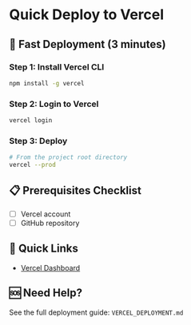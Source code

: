 # Quick Deploy to Vercel

## 🚀 Fast Deployment (3 minutes)

### Step 1: Install Vercel CLI
```bash
npm install -g vercel
```

### Step 2: Login to Vercel
```bash
vercel login
```

### Step 3: Deploy
```bash
# From the project root directory
vercel --prod
```

## 📋 Prerequisites Checklist

- [ ] Vercel account
- [ ] GitHub repository

## 🔗 Quick Links

- [Vercel Dashboard](https://vercel.com/dashboard)

## 🆘 Need Help?

See the full deployment guide: `VERCEL_DEPLOYMENT.md` 